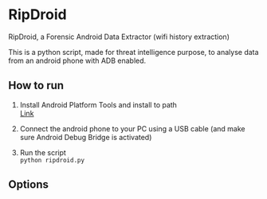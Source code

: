 # RipDroid
RipDroid, a Forensic Android Data Extractor (wifi history extraction)

This is a python script, made for threat intelligence purpose, to analyse data from an android phone with ADB enabled.

## How to run

1. Install Android Platform Tools and install to path   
[Link](https://developer.android.com/tools/releases/platform-tools?hl=fr)

2. Connect the android phone to your PC using a USB cable (and make sure Android Debug Bridge is activated)

3. Run the script  
`python ripdroid.py`


## Options
